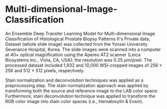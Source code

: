 # Multi-dimensional-Image-Classification
An Ensemble Deep Transfer Learning Model for Multi-dimensional Image Classification of Histological Prostate Biopsy Patterns
It's Private data, Dataset (whole slide image) was collected from the Yonsei University Severance Hospital, Korea. The slide images were scanned into a computer at 40× optical magnification using the Apereo AT2 scanner (Leica Biosystems Inc., Vista, CA, USA); the resolution was 0.25 μm/pixel.
The processed dataset included 1,932 and 10,000 WSI-cropped images of 256 × 256 and 512 × 512 pixels, respectively.

Stain normalization and deconvolution techniques was applied as a preprocessing step.
The stain normalization approach was applied by transforming both the source and reference image to the LAB color space.
Furthermore, stain deconvolution technique was applied to transform the RGB color image into stain color spaces (i.e., Hematoxylin & Eosin).

